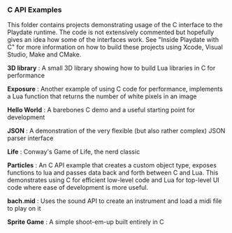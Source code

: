 ### C API Examples

This folder contains projects demonstrating usage of the C interface to the Playdate runtime. The code is not extensively commented but hopefully gives an idea how some of the interfaces work. See "Inside Playdate with C" for more information on how to build these projects using Xcode, Visual Studio, Make and CMake.


**3D library** : A small 3D library showing how to build Lua libraries in C for performance

**Exposure** : Another example of using C code for performance, implements a Lua function that returns the number of white pixels in an image

**Hello World** : A barebones C demo and a useful starting point for development

**JSON** : A demonstration of the very flexible (but also rather complex) JSON parser interface

**Life** : Conway's Game of Life, the nerd classic

**Particles** : An C API example that creates a custom object type, exposes functions to lua and passes data back and forth between C and Lua. This demonstrates using C for efficient low-level code and Lua for top-level UI code where ease of development is more useful.

**bach.mid** : Uses the sound API to create an instrument and load a midi file to play on it

**Sprite Game** : A simple shoot-em-up built entirely in C
